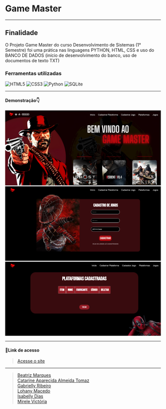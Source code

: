 # Game Master
---
## Finalidade
O Projeto Game Master do curso Desenvolvimento de Sistemas (1° Semestre) foi uma prática nas linguagens PYTHON, HTML, CSS e uso do BANCO DE DADOS (início de desenvolvimento do banco, uso de documentos de texto TXT)

### Ferramentas utilizadas 
<p align="left"> <img src="https://cdn.jsdelivr.net/gh/devicons/devicon/icons/html5/html5-original.svg" alt="HTML5" width="40" height="40"/>
<img src="https://cdn.jsdelivr.net/gh/devicons/devicon/icons/css3/css3-original.svg" alt="CSS3" width="40" height="40"/> 
<img src="https://cdn.jsdelivr.net/gh/devicons/devicon/icons/python/python-original.svg" alt="Python" width="40" height="40"/>
<img src="https://cdn.jsdelivr.net/gh/devicons/devicon/icons/sqlite/sqlite-original.svg" alt="SQLite" width="40" height="40"/>

---

#### Demonstração👇
![print inicio](/static/printss/tela.png)
![print jogos](/static/printss/jogos.png)
![print plataformas](/static/printss/plataformas.png)


---
#### 🔗Link de acesso
>[Acesse o site](https://projeto-inovar-gtmax-2024.onrender.com/)

---

> [Beatriz Marques](https://github.com/biaamarquess)  
> [Catarine Aparecida Almeida Tomaz](https://github.com/tomazzcatarine)  
> [Gabrielly Ribeiro](https://github.com/GabySena)  
> [Lohany Macedo](https://github.com/Lohanyy17)  
> [Isabelly Dias](https://github.com/IDBaptista)  
> [Mirele Victória](https://github.com/Mvictoria218)
